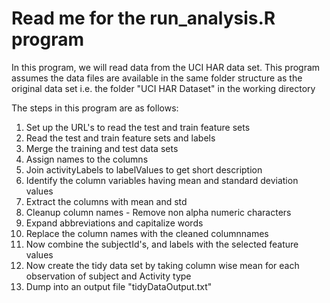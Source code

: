 Read me for the run_analysis.R program
======================================


In this program, we will read data from the UCI HAR data set. This program assumes the data files are available in the same folder structure as the original data set i.e. the folder "UCI HAR Dataset" in the 
working directory

The steps in this program are as follows:
 1. Set up the URL's to read the test and train feature sets
 2. Read the test and train feature sets and labels
 3. Merge the training and test data sets
 4. Assign names to the columns
 5. Join activityLabels to labelValues to get short description
 6. Identify the column variables having mean and standard deviation values
 7. Extract the columns with mean and std
 8. Cleanup column names - Remove non alpha numeric characters
 9. Expand abbreviations and capitalize words
 10. Replace the column names with the cleaned columnnames
 11. Now combine the subjectId's, and labels with the selected feature values
 12. Now create the tidy data set by taking column wise mean for each observation of subject and Activity type
 13. Dump into an output file "tidyDataOutput.txt"